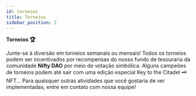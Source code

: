 ```yaml
---
id: torneios
title: Torneios
sidebar_position: 2
---
```


**Torneios 🏆**

Junte-se à diversão em torneios semanais ou mensais! Todos os torneios podem ser incentivados por recompensas do nosso fundo de tesouraria da comunidade **Nifty DAO** por meio de votação simbólica. Alguns campeões de torneios podem até sair com uma edição especial Key to the Citadel 🗝️ NFT... Para quaisquer outras atividades que você gostaria de ver implementadas, entre em contato com nossa equipe!
